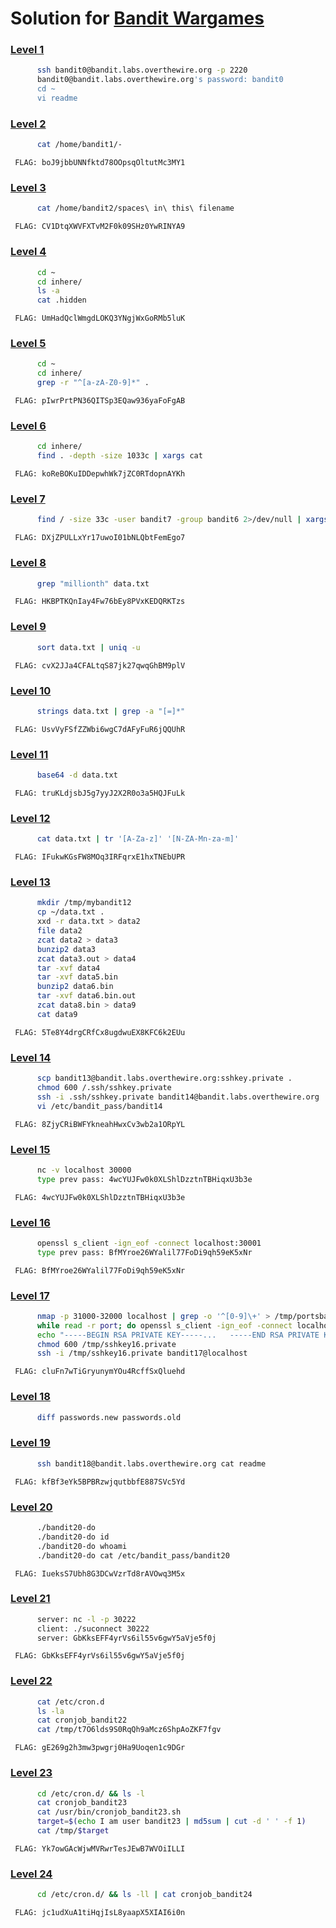 # Solution for [Bandit Wargames](http://overthewire.org/wargames/bandit/)



### [Level 1](http://overthewire.org/wargames/bandit/bandit1.html)
```sh
      ssh bandit0@bandit.labs.overthewire.org -p 2220
      bandit0@bandit.labs.overthewire.org's password: bandit0
      cd ~
      vi readme
```           


### [Level 2](http://overthewire.org/wargames/bandit/bandit2.html)                    
```sh
      cat /home/bandit1/-
```
``` FLAG: boJ9jbbUNNfktd78OOpsqOltutMc3MY1```  


### [Level 3](http://overthewire.org/wargames/bandit/bandit3.html)
                    
```sh
      cat /home/bandit2/spaces\ in\ this\ filename
``` 
``` FLAG: CV1DtqXWVFXTvM2F0k09SHz0YwRINYA9```


### [Level 4](http://overthewire.org/wargames/bandit/bandit4.html)                 
```sh 
      cd ~
      cd inhere/
      ls -a
      cat .hidden
``` 
``` FLAG: UmHadQclWmgdLOKQ3YNgjWxGoRMb5luK```


### [Level 5](http://overthewire.org/wargames/bandit/bandit5.html)

```sh 
      cd ~
      cd inhere/
      grep -r "^[a-zA-Z0-9]*" .
```
``` FLAG: pIwrPrtPN36QITSp3EQaw936yaFoFgAB```


### [Level 6](http://overthewire.org/wargames/bandit/bandit6.html)

```sh 
      cd inhere/
      find . -depth -size 1033c | xargs cat
``` 
``` FLAG: koReBOKuIDDepwhWk7jZC0RTdopnAYKh```


### [Level 7](http://overthewire.org/wargames/bandit/bandit7.html)

```sh
      find / -size 33c -user bandit7 -group bandit6 2>/dev/null | xargs cat
```
``` FLAG: DXjZPULLxYr17uwoI01bNLQbtFemEgo7```


### [Level 8](http://overthewire.org/wargames/bandit/bandit8.html)

```sh
      grep "millionth" data.txt
```
``` FLAG: HKBPTKQnIay4Fw76bEy8PVxKEDQRKTzs```


### [Level 9](http://overthewire.org/wargames/bandit/bandit9.html)
                    
```sh
      sort data.txt | uniq -u
```
``` FLAG: cvX2JJa4CFALtqS87jk27qwqGhBM9plV```


### [Level 10](http://overthewire.org/wargames/bandit/bandit10.html)
                   
```sh
      strings data.txt | grep -a "[=]*"
```
``` FLAG: UsvVyFSfZZWbi6wgC7dAFyFuR6jQQUhR```


### [Level 11](http://overthewire.org/wargames/bandit/bandit11.html)
                    
```sh
      base64 -d data.txt
```   
``` FLAG: truKLdjsbJ5g7yyJ2X2R0o3a5HQJFuLk```


### [Level 12](http://overthewire.org/wargames/bandit/bandit12.html)
                    
```sh
      cat data.txt | tr '[A-Za-z]' '[N-ZA-Mn-za-m]'
```
``` FLAG: IFukwKGsFW8MOq3IRFqrxE1hxTNEbUPR```


### [Level 13](http://overthewire.org/wargames/bandit/bandit13.html)
                    
```sh
      mkdir /tmp/mybandit12
      cp ~/data.txt .
      xxd -r data.txt > data2
      file data2
      zcat data2 > data3
      bunzip2 data3
      zcat data3.out > data4
      tar -xvf data4
      tar -xvf data5.bin
      bunzip2 data6.bin
      tar -xvf data6.bin.out
      zcat data8.bin > data9
      cat data9
```
``` FLAG: 5Te8Y4drgCRfCx8ugdwuEX8KFC6k2EUu```


### [Level 14](http://overthewire.org/wargames/bandit/bandit14.html)
                    
```sh
      scp bandit13@bandit.labs.overthewire.org:sshkey.private .
      chmod 600 /.ssh/sshkey.private
      ssh -i .ssh/sshkey.private bandit14@bandit.labs.overthewire.org
      vi /etc/bandit_pass/bandit14
```
``` FLAG: 8ZjyCRiBWFYkneahHwxCv3wb2a1ORpYL```


### [Level 15](http://overthewire.org/wargames/bandit/bandit15.html)
                    
```sh
      nc -v localhost 30000
      type prev pass: 4wcYUJFw0k0XLShlDzztnTBHiqxU3b3e
```
``` FLAG: 4wcYUJFw0k0XLShlDzztnTBHiqxU3b3e```


### [Level 16](http://overthewire.org/wargames/bandit/bandit16.html)
                   
```sh
      openssl s_client -ign_eof -connect localhost:30001
      type prev pass: BfMYroe26WYalil77FoDi9qh59eK5xNr
```
``` FLAG: BfMYroe26WYalil77FoDi9qh59eK5xNr```


### [Level 17](http://overthewire.org/wargames/bandit/bandit17.html)
                    
```sh
      nmap -p 31000-32000 localhost | grep -o '^[0-9]\+' > /tmp/portsbandit16
      while read -r port; do openssl s_client -ign_eof -connect localhost:$port; echo "checking port: "$port" ..."; done < /tmp/portsbandit16;
      echo "-----BEGIN RSA PRIVATE KEY-----...   -----END RSA PRIVATE KEY-----" > /tmp/sshkey16.private
      chmod 600 /tmp/sshkey16.private
      ssh -i /tmp/sshkey16.private bandit17@localhost
```
``` FLAG: cluFn7wTiGryunymYOu4RcffSxQluehd```


### [Level 18](http://overthewire.org/wargames/bandit/bandit18.html)
```sh
      diff passwords.new passwords.old
```


### [Level 19](http://overthewire.org/wargames/bandit/bandit19.html)
                    
```sh
      ssh bandit18@bandit.labs.overthewire.org cat readme
```
``` FLAG: kfBf3eYk5BPBRzwjqutbbfE887SVc5Yd```


### [Level 20](http://overthewire.org/wargames/bandit/bandit20.html)
                 
```sh
      ./bandit20-do
      ./bandit20-do id
      ./bandit20-do whoami
      ./bandit20-do cat /etc/bandit_pass/bandit20
```
``` FLAG: IueksS7Ubh8G3DCwVzrTd8rAVOwq3M5x```


### [Level 21](http://overthewire.org/wargames/bandit/bandit21.html)
                    
```sh
      server: nc -l -p 30222
      client: ./suconnect 30222
      server: GbKksEFF4yrVs6il55v6gwY5aVje5f0j
```
``` FLAG: GbKksEFF4yrVs6il55v6gwY5aVje5f0j```


### [Level 22](http://overthewire.org/wargames/bandit/bandit22.html)
                    
```sh   
      cat /etc/cron.d
      ls -la
      cat cronjob_bandit22
      cat /tmp/t7O6lds9S0RqQh9aMcz6ShpAoZKF7fgv
```
``` FLAG: gE269g2h3mw3pwgrj0Ha9Uoqen1c9DGr```


### [Level 23](http://overthewire.org/wargames/bandit/bandit23.html)
                    
```sh   
      cd /etc/cron.d/ && ls -l
      cat cronjob_bandit23 
      cat /usr/bin/cronjob_bandit23.sh
      target=$(echo I am user bandit23 | md5sum | cut -d ' ' -f 1)
      cat /tmp/$target
```
``` FLAG: Yk7owGAcWjwMVRwrTesJEwB7WVOiILLI```


### [Level 24](http://overthewire.org/wargames/bandit/bandit24.html)
                    
```sh  
      cd /etc/cron.d/ && ls -ll | cat cronjob_bandit24
``` 
``` FLAG: jc1udXuA1tiHqjIsL8yaapX5XIAI6i0n```






